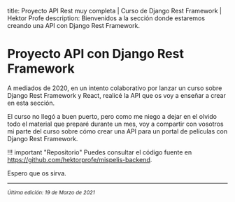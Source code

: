 title: Proyecto API Rest muy completa | Curso de Django Rest Framework | Hektor Profe
description: Bienvenidos a la sección donde estaremos creando una API con Django Rest Framework.

# Proyecto API con Django Rest Framework

A mediados de 2020, en un intento colaborativo por lanzar un curso sobre Django Rest Framework y React, realicé la API que os voy a enseñar a crear en esta sección. 

El curso no llegó a buen puerto, pero como me niego a dejar en el olvido todo el material que preparé durante un mes, voy a compartir con vosotros mi parte del curso sobre cómo crear una API para un portal de películas con Django Rest Framework.

!!! important "Repositorio"
    Puedes consultar el código fuente en <u><a href="https://github.com/hektorprofe/mispelis-backend" target="_blank">https://github.com/hektorprofe/mispelis-backend</a></u>.

Espero que os sirva.

___
<small class="edited"><i>Última edición: 19 de Marzo de 2021</i></small>